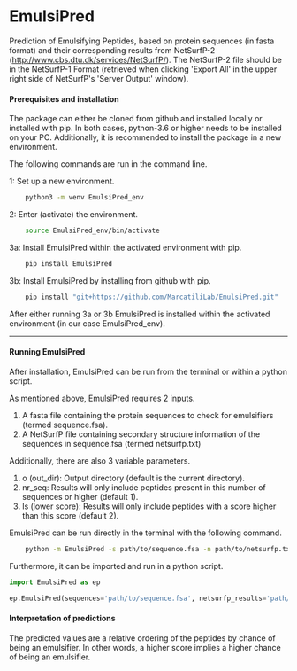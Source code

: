 # EmulsiPred
Prediction of Emulsifying Peptides, based on protein sequences (in fasta format) and
their corresponding results from NetSurfP-2 (http://www.cbs.dtu.dk/services/NetSurfP/).
The NetSurfP-2 file should be in the NetSurfP-1 Format (retrieved when clicking 'Export All'
in the upper right side of NetSurfP's 'Server Output' window).


#### Prerequisites and installation

The package can either be cloned from github and installed 
locally or installed with pip. In both cases, python-3.6 or 
higher needs to be installed on your PC. Additionally, it is 
recommended to install the package in a new environment.

The following commands are run in the command line.

1: Set up a new environment.
~~~.sh  
    python3 -m venv EmulsiPred_env
~~~
2: Enter (activate) the environment.
~~~.sh
    source EmulsiPred_env/bin/activate
~~~
3a: Install EmulsiPred within the activated environment with pip.
~~~.sh
    pip install EmulsiPred
~~~
    
3b: Install EmulsiPred by installing from github with pip.

~~~.sh
    pip install "git+https://github.com/MarcatiliLab/EmulsiPred.git"
~~~ 

After either running 3a or 3b EmulsiPred is installed within the
activated environment (in our case EmulsiPred_env).

---
#### Running EmulsiPred

After installation, EmulsiPred can be run from the terminal or
within a python script.

As mentioned above, EmulsiPred requires 2 inputs.
1) A fasta file containing the protein sequences to check for emulsifiers (termed sequence.fsa).
2) A NetSurfP file containing secondary structure information of the sequences in sequence.fsa (termed netsurfp.txt)  

Additionally, there are also 3 variable parameters. 
1) o (out_dir): Output directory (default is the current directory).
2) nr_seq: Results will only include peptides present in this number of sequences or higher (default 1).
3) ls (lower score): Results will only include peptides with a score higher than this score (default 2).  

EmulsiPred can be run directly in the terminal with the following
command.
~~~.sh
    python -m EmulsiPred -s path/to/sequence.fsa -n path/to/netsurfp.txt -o path/to/out_dir --nr_seq 1 --ls 2
~~~ 
Furthermore, it can be imported and run in a python script.

~~~~~~~~~~~~~~~~~~~~~python
import EmulsiPred as ep

ep.EmulsiPred(sequences='path/to/sequence.fsa', netsurfp_results='path/to/netsurfp.txt', out_dir='path/to/out_dir', nr_seq=1, lower_score=2)
~~~~~~~~~~~~~~~~~~~~~

#### Interpretation of predictions

The predicted values are a relative ordering 
of the peptides by chance of being an emulsifier. 
In other words, a higher score implies a higher chance 
of being an emulsifier. 